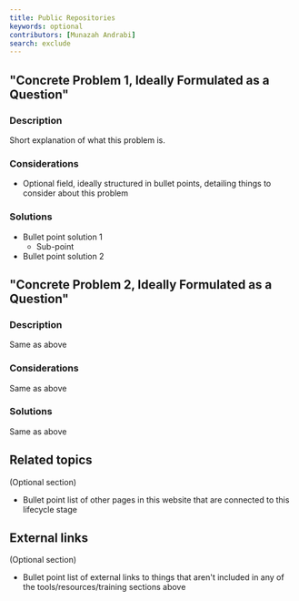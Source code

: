 ```yaml
---
title: Public Repositories
keywords: optional
contributors: [Munazah Andrabi]
search: exclude
---
```


## "Concrete Problem 1, Ideally Formulated as a Question"
 
### Description

Short explanation of what this problem is.

### Considerations

* Optional field, ideally structured in bullet points, detailing things to consider about this problem

### Solutions
* Bullet point solution 1
  * Sub-point
* Bullet point solution 2

## "Concrete Problem 2, Ideally Formulated as a Question"
 
### Description 
Same as above

### Considerations
Same as above

### Solutions
Same as above

## Related topics
(Optional section)
* Bullet point list of other pages in this website that are connected to this lifecycle stage

## External links
(Optional section)
* Bullet point list of external links to things that aren't included in any of the tools/resources/training sections above
